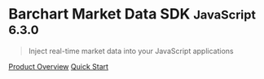 # Barchart Market Data SDK <small>JavaScript 6.3.0</small>

> Inject real-time market data into your JavaScript applications

[Product Overview](/content/product_overview)
[Quick Start](/content/quick_start)
